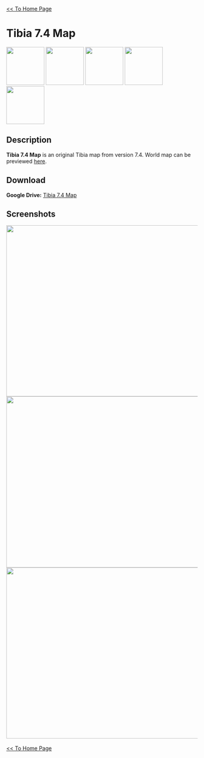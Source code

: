 [<< To Home Page](https://gekusite.github.io/Geku/)
# Tibia 7.4 Map

<img src="https://vignette.wikia.nocookie.net/tibia/images/5/50/Client_Artwork_7.0.jpg/revision/latest?cb=20130917194021&path-prefix=en" width="100" height="100"> <img src="https://image.prntscr.com/image/_oTTQIe5R2mOg58A_Cc4yg.jpg" width="100" height="100"> <img src="https://image.prntscr.com/image/wmTafhG0TwesMtC59Ckn_w.jpg" width="100" height="100"> <img src="https://image.prntscr.com/image/WeL202DzSOym5l6H4bH8KA.jpg" width="100" height="100"> <img src="https://image.prntscr.com/image/eCu0n8i_SweWOF4iuh2RiA.jpg" width="100" height="100">

## Description
**Tibia 7.4 Map** is an original Tibia map from version 7.4. World map can be previewed [here](https://gekusite.github.io/TB001MAP/).

## Download

 **Google Drive:** [Tibia 7.4 Map](https://drive.google.com/drive/folders/1LoAdyYNgQ0uF6N2nSROlX_j680cqJvPX?usp=sharing)
 
## Screenshots
 
 <img src="https://image.prntscr.com/image/_oTTQIe5R2mOg58A_Cc4yg.jpg" width="600" height="450">  <img src="https://image.prntscr.com/image/wmTafhG0TwesMtC59Ckn_w.jpg" width="600" height="450"> <img src="https://image.prntscr.com/image/WeL202DzSOym5l6H4bH8KA.jpg" width="600" height="450"> <br/>
 <br/>
[<< To Home Page](https://gekusite.github.io/Geku/)
